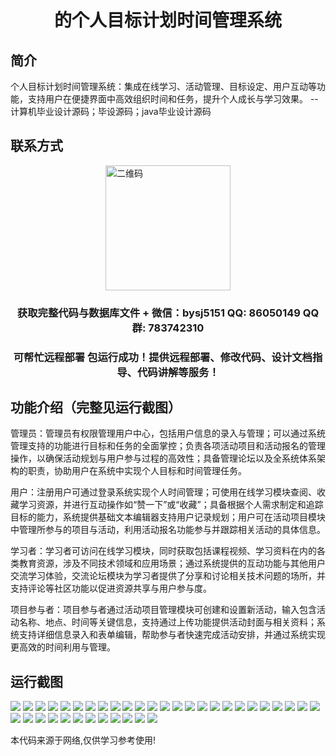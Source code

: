 <p><h1 align="center">的个人目标计划时间管理系统</h1></p>

## 简介
个人目标计划时间管理系统：集成在线学习、活动管理、目标设定、用户互动等功能，支持用户在便捷界面中高效组织时间和任务，提升个人成长与学习效果。    --计算机毕业设计源码；毕设源码；java毕业设计源码


## 联系方式
<img src="https://bs-1329754181.cos.ap-shanghai.myqcloud.com/wx.jpg" alt="二维码" style="display: block; margin: 0 auto;" width="200px">
<p><h3 align="center">获取完整代码与数据库文件 + 微信：bysj5151 QQ: 86050149 QQ群: 783742310</h3></p>
<p><h3 align="center">可帮忙远程部署 包运行成功！提供远程部署、修改代码、设计文档指导、代码讲解等服务！</h3></p>

## 功能介绍（完整见运行截图）
管理员：管理员有权限管理用户中心，包括用户信息的录入与管理；可以通过系统管理支持的功能进行目标和任务的全面掌控；负责各项活动项目和活动报名的管理操作，以确保活动规划与用户参与过程的高效性；具备管理论坛以及全系统体系架构的职责，协助用户在系统中实现个人目标和时间管理任务。

用户：注册用户可通过登录系统实现个人时间管理；可使用在线学习模块查阅、收藏学习资源，并进行互动操作如“赞一下”或“收藏”；具备根据个人需求制定和追踪目标的能力，系统提供基础文本编辑器支持用户记录规划；用户可在活动项目模块中管理所参与的项目与活动，利用活动报名功能参与并跟踪相关活动的具体信息。

学习者：学习者可访问在线学习模块，同时获取包括课程视频、学习资料在内的各类教育资源，涉及不同技术领域和应用场景；通过系统提供的互动功能与其他用户交流学习体验，交流论坛模块为学习者提供了分享和讨论相关技术问题的场所，并支持评论等社区功能以促进资源共享与用户参与度。

项目参与者：项目参与者通过活动项目管理模块可创建和设置新活动，输入包含活动名称、地点、时间等关键信息，支持通过上传功能提供活动封面与相关资料；系统支持详细信息录入和表单编辑，帮助参与者快速完成活动安排，并通过系统实现更高效的时间利用与管理。


## 运行截图
![](https://bs-1329754181.cos.ap-shanghai.myqcloud.com/ssm/PersonalGoalPlanTimeManagementSystem/img/001.jpg)
![](https://bs-1329754181.cos.ap-shanghai.myqcloud.com/ssm/PersonalGoalPlanTimeManagementSystem/img/002.jpg)
![](https://bs-1329754181.cos.ap-shanghai.myqcloud.com/ssm/PersonalGoalPlanTimeManagementSystem/img/003.jpg)
![](https://bs-1329754181.cos.ap-shanghai.myqcloud.com/ssm/PersonalGoalPlanTimeManagementSystem/img/004.jpg)
![](https://bs-1329754181.cos.ap-shanghai.myqcloud.com/ssm/PersonalGoalPlanTimeManagementSystem/img/005.jpg)
![](https://bs-1329754181.cos.ap-shanghai.myqcloud.com/ssm/PersonalGoalPlanTimeManagementSystem/img/006.jpg)
![](https://bs-1329754181.cos.ap-shanghai.myqcloud.com/ssm/PersonalGoalPlanTimeManagementSystem/img/007.jpg)
![](https://bs-1329754181.cos.ap-shanghai.myqcloud.com/ssm/PersonalGoalPlanTimeManagementSystem/img/008.jpg)
![](https://bs-1329754181.cos.ap-shanghai.myqcloud.com/ssm/PersonalGoalPlanTimeManagementSystem/img/009.jpg)
![](https://bs-1329754181.cos.ap-shanghai.myqcloud.com/ssm/PersonalGoalPlanTimeManagementSystem/img/010.jpg)
![](https://bs-1329754181.cos.ap-shanghai.myqcloud.com/ssm/PersonalGoalPlanTimeManagementSystem/img/011.jpg)
![](https://bs-1329754181.cos.ap-shanghai.myqcloud.com/ssm/PersonalGoalPlanTimeManagementSystem/img/012.jpg)
![](https://bs-1329754181.cos.ap-shanghai.myqcloud.com/ssm/PersonalGoalPlanTimeManagementSystem/img/013.jpg)
![](https://bs-1329754181.cos.ap-shanghai.myqcloud.com/ssm/PersonalGoalPlanTimeManagementSystem/img/014.jpg)
![](https://bs-1329754181.cos.ap-shanghai.myqcloud.com/ssm/PersonalGoalPlanTimeManagementSystem/img/015.jpg)
![](https://bs-1329754181.cos.ap-shanghai.myqcloud.com/ssm/PersonalGoalPlanTimeManagementSystem/img/016.jpg)
![](https://bs-1329754181.cos.ap-shanghai.myqcloud.com/ssm/PersonalGoalPlanTimeManagementSystem/img/017.jpg)
![](https://bs-1329754181.cos.ap-shanghai.myqcloud.com/ssm/PersonalGoalPlanTimeManagementSystem/img/018.jpg)
![](https://bs-1329754181.cos.ap-shanghai.myqcloud.com/ssm/PersonalGoalPlanTimeManagementSystem/img/019.jpg)
![](https://bs-1329754181.cos.ap-shanghai.myqcloud.com/ssm/PersonalGoalPlanTimeManagementSystem/img/020.jpg)
![](https://bs-1329754181.cos.ap-shanghai.myqcloud.com/ssm/PersonalGoalPlanTimeManagementSystem/img/021.jpg)
![](https://bs-1329754181.cos.ap-shanghai.myqcloud.com/ssm/PersonalGoalPlanTimeManagementSystem/img/022.jpg)
![](https://bs-1329754181.cos.ap-shanghai.myqcloud.com/ssm/PersonalGoalPlanTimeManagementSystem/img/023.jpg)
![](https://bs-1329754181.cos.ap-shanghai.myqcloud.com/ssm/PersonalGoalPlanTimeManagementSystem/img/024.jpg)
![](https://bs-1329754181.cos.ap-shanghai.myqcloud.com/ssm/PersonalGoalPlanTimeManagementSystem/img/025.jpg)
![](https://bs-1329754181.cos.ap-shanghai.myqcloud.com/ssm/PersonalGoalPlanTimeManagementSystem/img/026.jpg)
![](https://bs-1329754181.cos.ap-shanghai.myqcloud.com/ssm/PersonalGoalPlanTimeManagementSystem/img/027.jpg)
![](https://bs-1329754181.cos.ap-shanghai.myqcloud.com/ssm/PersonalGoalPlanTimeManagementSystem/img/028.jpg)
![](https://bs-1329754181.cos.ap-shanghai.myqcloud.com/ssm/PersonalGoalPlanTimeManagementSystem/img/029.jpg)
![](https://bs-1329754181.cos.ap-shanghai.myqcloud.com/ssm/PersonalGoalPlanTimeManagementSystem/img/030.jpg)
![](https://bs-1329754181.cos.ap-shanghai.myqcloud.com/ssm/PersonalGoalPlanTimeManagementSystem/img/031.jpg)
![](https://bs-1329754181.cos.ap-shanghai.myqcloud.com/ssm/PersonalGoalPlanTimeManagementSystem/img/032.jpg)
![](https://bs-1329754181.cos.ap-shanghai.myqcloud.com/ssm/PersonalGoalPlanTimeManagementSystem/img/033.jpg)
![](https://bs-1329754181.cos.ap-shanghai.myqcloud.com/ssm/PersonalGoalPlanTimeManagementSystem/img/034.jpg)
![](https://bs-1329754181.cos.ap-shanghai.myqcloud.com/ssm/PersonalGoalPlanTimeManagementSystem/img/035.jpg)
![](https://bs-1329754181.cos.ap-shanghai.myqcloud.com/ssm/PersonalGoalPlanTimeManagementSystem/img/036.jpg)
![](https://bs-1329754181.cos.ap-shanghai.myqcloud.com/ssm/PersonalGoalPlanTimeManagementSystem/img/037.jpg)

<p>本代码来源于网络,仅供学习参考使用!</p>
